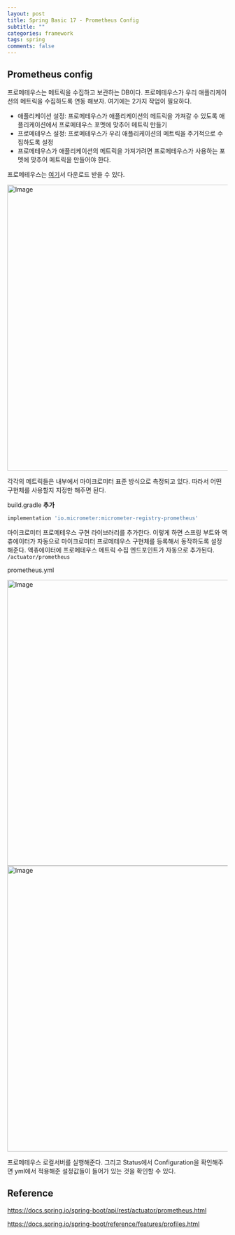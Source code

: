 ```yaml
---
layout: post
title: Spring Basic 17 - Prometheus Config
subtitle: ""
categories: framework
tags: spring
comments: false
---
```


## Prometheus config

프로메테우스는 메트릭을 수집하고 보관하는 DB이다. 프로메테우스가 우리 애플리케이션의 메트릭을 수집하도록 연동 해보자.
여기에는 2가지 작업이 필요하다.
- 애플리케이션 설정: 프로메테우스가 애플리케이션의 메트릭을 가져갈 수 있도록 애플리케이션에서 프로메테우스 포멧에 맞추어 메트릭 만들기
- 프로메테우스 설정: 프로메테우스가 우리 애플리케이션의 메트릭을 주기적으로 수집하도록 설정
- 프로메테우스가 애플리케이션의 메트릭을 가져가려면 프로메테우스가 사용하는 포멧에 맞추어 메트릭을 만들어야 한다.

프로메테우스는 [여기](https://github.com/prometheus/prometheus/releases/download/v2.42.0/)서 다운로드 받을 수 있다.

<img width="654" alt="Image" src="https://github.com/user-attachments/assets/3fec6a57-ba46-4314-baf2-66246c294a78" />

각각의 메트릭들은 내부에서 마이크로미터 표준 방식으로 측정되고 있다. 따라서 어떤 구현체를 사용할지 지정만 해주면 된다.

build.gradle **추가**

```jsx
implementation 'io.micrometer:micrometer-registry-prometheus'
```

마이크로미터 프로메테우스 구현 라이브러리를 추가한다.
이렇게 하면 스프링 부트와 액츄에이터가 자동으로 마이크로미터 프로메테우스 구현체를 등록해서 동작하도록 설정해준다. 
액츄에이터에 프로메테우스 메트릭 수집 엔드포인트가 자동으로 추가된다.
`/actuator/prometheus`

prometheus.yml

<img width="654" alt="Image" src="https://github.com/user-attachments/assets/7deea1ae-a0b0-41d3-bb76-336eb8d2e3f3" />
<img width="654" alt="Image" src="https://github.com/user-attachments/assets/1dac37e7-422a-4f73-8e8b-a0f753e79722" />

프로메테우스 로컬서버를 실행해준다. 
그리고 Status에서 Configuration을 확인해주면 yml에서 적용해준 설정값들이 들어가 있는 것을 확인할 수 있다.

## Reference

<https://docs.spring.io/spring-boot/api/rest/actuator/prometheus.html>

<https://docs.spring.io/spring-boot/reference/features/profiles.html>